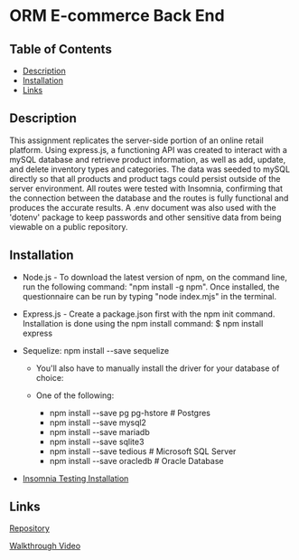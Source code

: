 # ORM E-commerce Back End

## Table of Contents
- [Description](#description)
- [Installation](#installation)
- [Links](#links)    

## Description

 This assignment replicates the server-side portion of an online retail platform. Using express.js, a functioning API was created to interact with a mySQL database and retrieve product information, as well as add, update, and delete inventory types and categories. The data was seeded to mySQL directly so that all products and product tags could persist outside of the server environment. All routes were tested with Insomnia, confirming that the connection between the database and the routes is fully functional and produces the accurate results.  A .env document was also used with the 'dotenv' package to keep passwords and other sensitive data from being viewable on a public repository.  

## Installation

- Node.js - To download the latest version of npm, on the command line, run the following command: 
"npm install -g npm". Once installed, the questionnaire can be run by typing "node index.mjs" in the terminal. 

- Express.js - Create a package.json first with the npm init command. Installation is done using the npm install command: $ npm install express

- Sequelize: npm install --save sequelize

    - You'll also have to manually install the driver for your database of choice:

    - One of the following:
       - npm install --save pg pg-hstore # Postgres
       - npm install --save mysql2
       - npm install --save mariadb
       - npm install --save sqlite3
       - npm install --save tedious # Microsoft SQL Server
       - npm install --save oracledb # Oracle Database


- [Insomnia Testing Installation](https://docs.insomnia.rest/insomnia/install)


## Links

[Repository](https://github.com/pb1983/ORM-Ecommerce)

[Walkthrough Video](https://drive.google.com/file/d/1kCVIvOxKpKOXgKk2_vsfxU-7itjB0Vww/view)
